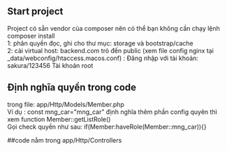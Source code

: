 ## Start project
Project có sẵn vendor của composer nên có thể bạn không cần chạy lệnh composer install
<br/>1: phân quyền đọc, ghi cho thư mục: storage và bootstrap/cache
<br/>2: cài virtual host: backend.com trỏ đến public (xem file config nginx tại  _data/webconfig/htaccess.macos.conf)
<b3/>: Đăng nhập với tài khoản: sakura/123456 Tài khoản root

## Định nghĩa quyền trong code
trong file: app/Http/Models/Member.php
<br/> Ví dụ : const mng_car="mng_car"
định nghĩa thêm phần config quyên thì xem function Member::getListRole()
<br/>
Gọi check quyền như sau: if(Member:haveRole(Member::mng_car)){}
<br/>

##code 
nằm trong app/Http/Controllers 

